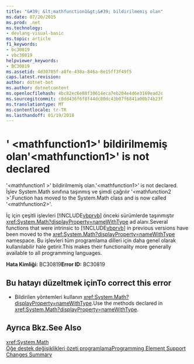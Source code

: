 ```yaml
---
title: "&#39; &lt;mathfunction1&gt;&#39; bildirilmemiş olan"
ms.date: 07/20/2015
ms.prod: .net
ms.technology:
- devlang-visual-basic
ms.topic: article
f1_keywords:
- bc30819
- vbc30819
helpviewer_keywords:
- BC30819
ms.assetid: 4d30785f-a8fe-438a-846a-8e15ff3f49f5
caps.latest.revision: 
author: dotnet-bot
ms.author: dotnetcontent
ms.openlocfilehash: 4bc82ec6e88f30614eca7eb204e4d6e3169ead2c
ms.sourcegitcommit: c0dd436f6f8f44dc80dc43b07f6841a00b74b23f
ms.translationtype: MT
ms.contentlocale: tr-TR
ms.lasthandoff: 01/19/2018
---
```

# <a name="39ltmathfunction1gt39-is-not-declared"></a><span data-ttu-id="8e222-102">&#39; &lt;mathfunction1&gt;&#39; bildirilmemiş olan</span><span class="sxs-lookup"><span data-stu-id="8e222-102">&#39;&lt;mathfunction1&gt;&#39; is not declared</span></span>
<span data-ttu-id="8e222-103">'\<mathfunction1 >' bildirilmemiş olan.</span><span class="sxs-lookup"><span data-stu-id="8e222-103">'\<mathfunction1>' is not declared.</span></span> <span data-ttu-id="8e222-104">İşlev System.Math sınıfına taşınmış ve şimdi çağrılır '\<mathfunction2 >'.</span><span class="sxs-lookup"><span data-stu-id="8e222-104">Function has moved to the System.Math class and is now called '\<mathfunction2>'.</span></span>  
  
 <span data-ttu-id="8e222-105">İç için çeşitli işlevleri [!INCLUDE[vbprvb](~/includes/vbprvb-md.md)] önceki sürümlerde taşınmıştır <xref:System.Math?displayProperty=nameWithType> ad alanı.</span><span class="sxs-lookup"><span data-stu-id="8e222-105">Several functions that were intrinsic to [!INCLUDE[vbprvb](~/includes/vbprvb-md.md)] in previous versions have been moved to the <xref:System.Math?displayProperty=nameWithType> namespace.</span></span> <span data-ttu-id="8e222-106">Bu işlevleri tüm programlama dilleri için daha genel olarak kullanılabilir hale getirir.</span><span class="sxs-lookup"><span data-stu-id="8e222-106">This makes their functionality more generally available to all programming languages.</span></span>  
  
 <span data-ttu-id="8e222-107">**Hata Kimliği:** BC30819</span><span class="sxs-lookup"><span data-stu-id="8e222-107">**Error ID:** BC30819</span></span>  
  
## <a name="to-correct-this-error"></a><span data-ttu-id="8e222-108">Bu hatayı düzeltmek için</span><span class="sxs-lookup"><span data-stu-id="8e222-108">To correct this error</span></span>  
  
-   <span data-ttu-id="8e222-109">Bildirilen yöntemleri kullanın <xref:System.Math?displayProperty=nameWithType>.</span><span class="sxs-lookup"><span data-stu-id="8e222-109">Use the methods declared in <xref:System.Math?displayProperty=nameWithType>.</span></span>  
  
## <a name="see-also"></a><span data-ttu-id="8e222-110">Ayrıca Bkz.</span><span class="sxs-lookup"><span data-stu-id="8e222-110">See Also</span></span>  
 <xref:System.Math>  
 [<span data-ttu-id="8e222-111">Öğe destek değişiklikleri özeti programlama</span><span class="sxs-lookup"><span data-stu-id="8e222-111">Programming Element Support Changes Summary</span></span>](http://msdn.microsoft.com/library/0483590a-6309-449c-a2fa-effa26a03b95)
